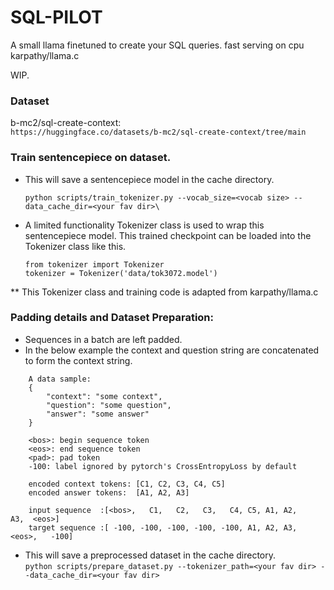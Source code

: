 # SQL-PILOT
A small llama finetuned to create your SQL queries.
fast serving on cpu karpathy/llama.c

WIP.


### Dataset
b-mc2/sql-create-context:  
```https://huggingface.co/datasets/b-mc2/sql-create-context/tree/main```


### Train sentencepiece on dataset.

- This will save a sentencepiece model in the cache directory.

    ```python scripts/train_tokenizer.py --vocab_size=<vocab size> --data_cache_dir=<your fav dir>\```  
    
- A limited functionality Tokenizer class is used to wrap this sentencepiece model. This trained checkpoint can be loaded into the Tokenizer class like this.
    ```
    from tokenizer import Tokenizer
    tokenizer = Tokenizer('data/tok3072.model')
    ```  

** This Tokenizer class and training code is adapted from karpathy/llama.c

### Padding details and Dataset Preparation:
- Sequences in a batch are left padded.
- In the below example the context and question string are concatenated to form the context string.
```
    A data sample:
    {
        "context": "some context",
        "question": "some question",
        "answer": "some answer"
    }
        
    <bos>: begin sequence token
    <eos>: end sequence token
    <pad>: pad token
    -100: label ignored by pytorch's CrossEntropyLoss by default

    encoded context tokens: [C1, C2, C3, C4, C5]
    encoded answer tokens:  [A1, A2, A3]

    input sequence  :[<bos>,   C1,   C2,   C3,   C4, C5, A1, A2,    A3,  <eos>]
    target sequence :[ -100, -100, -100, -100, -100, A1, A2, A3, <eos>,   -100]

```
- This will save a preprocessed dataset in the cache directory.  
    ```python scripts/prepare_dataset.py --tokenizer_path=<your fav dir> --data_cache_dir=<your fav dir>```


